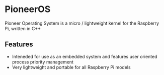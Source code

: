 # PioneerOS
Pioneer Operating System is a micro / lightweight kernel for the Raspberry Pi, written in C++

## Features
+ Inteneded for use as an embedded system and features user oriented process priority management
+ Very lightweight and portable for all Raspberry Pi models
